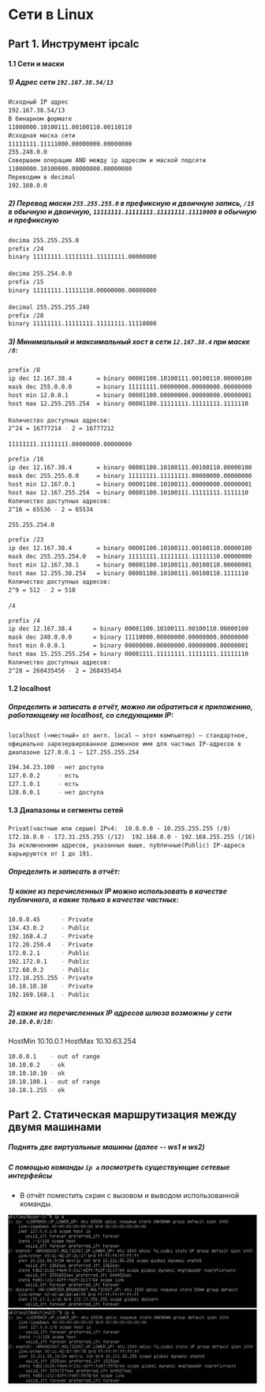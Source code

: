 # Сети в Linux
## Part 1. Инструмент **ipcalc**

#### 1.1 Сети и маски

##### 1) Адрес сети `192.167.38.54/13`

```bash
Исходный IP адрес
192.167.38.54/13
В бинарном формате
11000000.10100111.00100110.00110110
Исходная маска сети
11111111.11111000.00000000.00000000
255.248.0.0
Совершаем операцию AND между ip адресом и маской подсети
11000000.10100000.00000000.00000000
Переводим в decimal
192.160.0.0
```
##### 2) Перевод маски `255.255.255.0` в префиксную и двоичную запись, `/15` в обычную и двоичную, `11111111.11111111.11111111.11110000` в обычную и префиксную

```bash
decima 255.255.255.0
prefix /24
binary 11111111.11111111.11111111.00000000

decima 255.254.0.0
prefix /15
binary 11111111.11111110.00000000.00000000

decimal 255.255.255.240
prefix /28
binary 11111111.11111111.11111111.11110000
```

##### 3) Минимальный и максимальный хост в сети `12.167.38.4` при маске `/8`:

```bash
prefix /8
ip dec 12.167.38.4       = binary 00001100.10100111.00100110.00000100
mask dec 255.0.0.0       = binary 11111111.00000000.00000000.00000000
host min 12.0.0.1        = binary 00001100.00000000.00000000.00000001
host max 12.255.255.254  = binary 00001100.11111111.11111111.1111110

Количество доступных адресов:
2^24 = 16777214 - 2 = 16777212
```

`11111111.11111111.00000000.00000000`

```bash
prefix /16
ip dec 12.167.38.4       = binary 00001100.10100111.00100110.00000100
mask dec 255.255.0.0     = binary 11111111.11111111.00000000.00000000
host min 12.167.0.1      = binary 00001100.10100111.00000000.00000001
host max 12.167.255.254  = binary 00001100.10100111.11111111.1111110
Количество доступных адресов:
2^16 = 65536 - 2 = 65534
```

`255.255.254.0`

```bash
prefix /23
ip dec 12.167.38.4       = binary 00001100.10100111.00100110.00000100
mask dec 255.255.254.0   = binary 11111111.11111111.11111110.00000000
host min 12.167.38.1     = binary 00001100.10100111.00100110.00000001
host max 12.255.38.254   = binary 00001100.10100111.00100110.1111110
Количество доступных адресов:
2^9 = 512 - 2 = 510
```

`/4`

```bash
prefix /4
ip dec 12.167.38.4      = binary 00001100.10100111.00100110.00000100
mask dec 240.0.0.0      = binary 11110000.00000000.00000000.00000000
host min 0.0.0.1        = binary 00000000.00000000.00000000.00000001
host max 15.255.255.254 = binary 00001111.11111111.11111111.11111110
Количество доступных адресов:
2^28 = 268435456 - 2 = 268435454
```

#### 1.2 localhost

##### Определить и записать в отчёт, можно ли обратиться к приложению, работающему на localhost, со следующими IP:

`localhost («местный» от англ. local — этот компьютер) — стандартное, официально зарезервированное доменное имя для частных IP-адресов в диапазоне 127.0.0.1 — 127.255.255.254`

```bash
194.34.23.100 - нет доступа
127.0.0.2     - есть
127.1.0.1     - есть
128.0.0.1     - нет доступа
```
#### 1.3 Диапазоны и сегменты сетей

`Privat(частные или серые) IPv4: 
10.0.0.0 - 10.255.255.255 (/8) 
172.16.0.0 - 172.31.255.255 (/12) 
192.168.0.0 - 192.168.255.255 (/16) 
За исключением адресов, указанных выше, публичные(Public) IP-адреса варьируются от 1 до 191.`

##### Определить и записать в отчёт:

##### 1) какие из перечисленных IP можно использовать в качестве публичного, а какие только в качестве частных:

```bash
10.0.0.45      - Private
134.43.0.2     - Public
192.168.4.2    - Private
172.20.250.4   - Private
172.0.2.1      - Public
192.172.0.1    - Public
172.68.0.2     - Public
172.16.255.255 - Private
10.10.10.10    - Private
192.169.168.1  - Public
```
##### 2) какие из перечисленных IP адресов шлюза возможны у сети `10.10.0.0/18`:

HostMin 10.10.0.1 HostMax 10.10.63.254

```bash
10.0.0.1    - out of range
10.10.0.2   - ok
10.10.10.10 - ok
10.10.100.1 - out of range
10.10.1.255 - ok
```
## Part 2. Статическая маршрутизация между двумя машинами

##### Поднять две виртуальные машины (далее -- ws1 и ws2)

##### С помощью команды `ip a` посмотреть существующие сетевые интерфейсы

- В отчёт поместить скрин с вызовом и выводом использованной команды.

![](./images/usr1ipa.png)
![](./images/usr2ipa.png)
